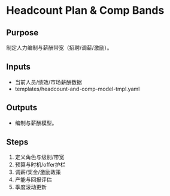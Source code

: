 # Headcount Plan & Comp Bands

## Purpose

制定人力编制与薪酬带宽（招聘/调薪/激励）。

## Inputs

- 当前人员/绩效/市场薪酬数据
- templates/headcount-and-comp-model-tmpl.yaml

## Outputs

- 编制与薪酬模型。

## Steps

1. 定义角色与级别/带宽
2. 预算与时机/offer护栏
3. 调薪/奖金/激励政策
4. 产能与回报评估
5. 季度滚动更新
